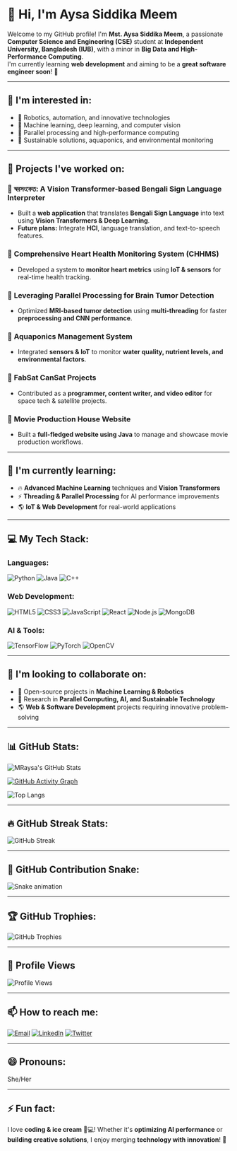 # 👋 Hi, I'm Aysa Siddika Meem  

Welcome to my GitHub profile! I'm **Mst. Aysa Siddika Meem**, a passionate **Computer Science and Engineering (CSE)** student at **Independent University, Bangladesh (IUB)**, with a minor in **Big Data and High-Performance Computing**.  
I'm currently learning **web development** and aiming to be a **great software engineer soon**! 🚀  

---

## 👀 I'm interested in:
- 🤖 Robotics, automation, and innovative technologies  
- 🧠 Machine learning, deep learning, and computer vision  
- 🚀 Parallel processing and high-performance computing  
- 🌱 Sustainable solutions, aquaponics, and environmental monitoring  

---

## 🌟 Projects I've worked on:
### 🔹 **স্বরসংকেত: A Vision Transformer-based Bengali Sign Language Interpreter**
- Built a **web application** that translates **Bengali Sign Language** into text using **Vision Transformers & Deep Learning**.  
- **Future plans:** Integrate **HCI**, language translation, and text-to-speech features.  

### 🔹 **Comprehensive Heart Health Monitoring System (CHHMS)**
- Developed a system to **monitor heart metrics** using **IoT & sensors** for real-time health tracking.  

### 🔹 **Leveraging Parallel Processing for Brain Tumor Detection**
- Optimized **MRI-based tumor detection** using **multi-threading** for faster **preprocessing and CNN performance**.  

### 🔹 **Aquaponics Management System**
- Integrated **sensors & IoT** to monitor **water quality, nutrient levels, and environmental factors**.  

### 🔹 **FabSat CanSat Projects**
- Contributed as a **programmer, content writer, and video editor** for space tech & satellite projects.  

### 🔹 **Movie Production House Website**
- Built a **full-fledged website using Java** to manage and showcase movie production workflows.  

---

## 🌱 I'm currently learning:
- 🔥 **Advanced Machine Learning** techniques and **Vision Transformers**  
- ⚡ **Threading & Parallel Processing** for AI performance improvements  
- 🌎 **IoT & Web Development** for real-world applications  

---

## 💻 My Tech Stack:
### **Languages**:
![Python](https://img.shields.io/badge/Python-3776AB?style=for-the-badge&logo=python&logoColor=white)
![Java](https://img.shields.io/badge/Java-ED8B00?style=for-the-badge&logo=java&logoColor=white)
![C++](https://img.shields.io/badge/C++-00599C?style=for-the-badge&logo=c%2B%2B&logoColor=white)

### **Web Development**:
![HTML5](https://img.shields.io/badge/HTML5-E34F26?style=for-the-badge&logo=html5&logoColor=white)
![CSS3](https://img.shields.io/badge/CSS3-1572B6?style=for-the-badge&logo=css3&logoColor=white)
![JavaScript](https://img.shields.io/badge/JavaScript-F7DF1E?style=for-the-badge&logo=javascript&logoColor=black)
![React](https://img.shields.io/badge/React-61DAFB?style=for-the-badge&logo=react&logoColor=black)
![Node.js](https://img.shields.io/badge/Node.js-43853D?style=for-the-badge&logo=node.js&logoColor=white)
![MongoDB](https://img.shields.io/badge/MongoDB-4EA94B?style=for-the-badge&logo=mongodb&logoColor=white)

### **AI & Tools**:
![TensorFlow](https://img.shields.io/badge/TensorFlow-FF6F00?style=for-the-badge&logo=tensorflow&logoColor=white)
![PyTorch](https://img.shields.io/badge/PyTorch-EE4C2C?style=for-the-badge&logo=pytorch&logoColor=white)
![OpenCV](https://img.shields.io/badge/OpenCV-5C3EE8?style=for-the-badge&logo=opencv&logoColor=white)

---

## 🎯 I'm looking to collaborate on:
- 🤖 Open-source projects in **Machine Learning & Robotics**  
- 🚀 Research in **Parallel Computing, AI, and Sustainable Technology**  
- 🌎 **Web & Software Development** projects requiring innovative problem-solving  

---

## 📊 GitHub Stats:
<!-- Updated stats with cache refresh and all commits included -->
![MRaysa's GitHub Stats](https://github-readme-stats.vercel.app/api?username=MRaysa&show_icons=true&theme=radical&include_all_commits=true&count_private=true&cache_seconds=1800)

<!-- GitHub Activity Graph -->
[![GitHub Activity Graph](https://activity-graph.herokuapp.com/graph?username=MRaysa&theme=react-dark&area=true&hide_border=true)](https://github.com/MRaysa)

<!-- Top Languages with more accurate counting -->
![Top Langs](https://github-readme-stats.vercel.app/api/top-langs/?username=MRaysa&layout=compact&theme=radical&hide=html,css&langs_count=8&exclude_repo=github-readme-stats,anuraghazra.github.io)

---

## 🔥 GitHub Streak Stats:
![GitHub Streak](https://streak-stats.demolab.com?user=MRaysa&theme=radical&hide_border=true&date_format=j%20M%5B%20Y%5D&mode=weekly)

---

## 🐍 GitHub Contribution Snake:
![Snake animation](https://github.com/MRaysa/MRaysa/blob/output/github-contribution-grid-snake.svg)

---

## 🏆 GitHub Trophies:
![GitHub Trophies](https://github-profile-trophy.vercel.app/?username=MRaysa&theme=darkhub&no-frame=true&no-bg=true&margin-w=15&margin-h=15)

---

## 👀 Profile Views
![Profile Views](https://komarev.com/ghpvc/?username=MRaysa&color=blueviolet&style=flat-square&label=PROFILE+VIEWS)

---

## 📫 How to reach me:
[![Email](https://img.shields.io/badge/Email-D14836?style=for-the-badge&logo=gmail&logoColor=white)](mailto:aysasiddikameem3141@gmail.com)
[![LinkedIn](https://img.shields.io/badge/LinkedIn-0077B5?style=for-the-badge&logo=linkedin&logoColor=white)](https://www.linkedin.com/in/mst-aysa-siddika-meem/)
[![Twitter](https://img.shields.io/badge/Twitter-1DA1F2?style=for-the-badge&logo=twitter&logoColor=white)](https://twitter.com/yourhandle)

---

## 😄 Pronouns:
She/Her  

---

## ⚡ Fun fact:
I love **coding & ice cream** 🍦💻! Whether it's **optimizing AI performance** or **building creative solutions**, I enjoy merging **technology with innovation**! 🚀
